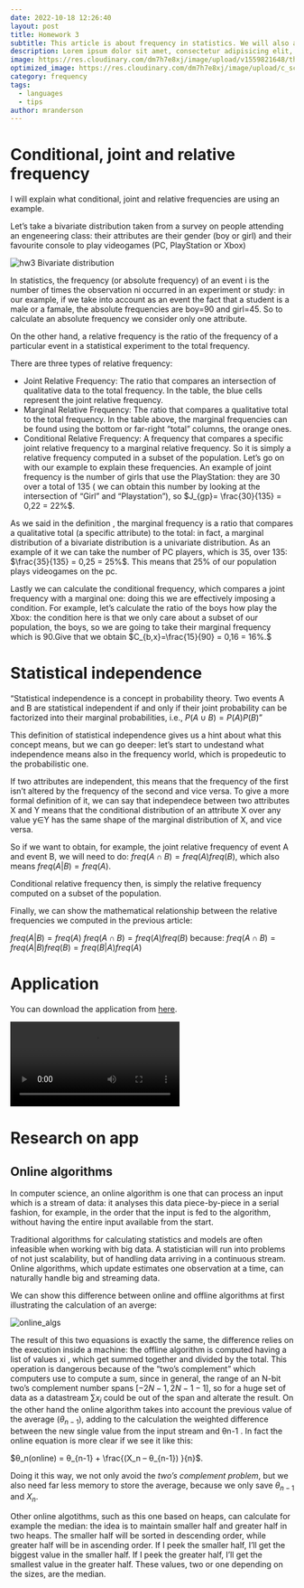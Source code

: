 ```yaml
---
date: 2022-10-18 12:26:40
layout: post
title: Homework 3
subtitle: This article is about frequency in statistics. We will also analyze the concept of statistical independence.
description: Lorem ipsum dolor sit amet, consectetur adipisicing elit, sed do eiusmod tempor incididunt ut labore et dolore magna aliqua.
image: https://res.cloudinary.com/dm7h7e8xj/image/upload/v1559821648/theme1_eoyjtl.jpg
optimized_image: https://res.cloudinary.com/dm7h7e8xj/image/upload/c_scale,w_380/v1559821648/theme1_eoyjtl.jpg
category: frequency
tags:
  - languages
  - tips
author: mranderson
---
```


<script type="text/javascript" id="MathJax-script" async
  src="https://cdn.jsdelivr.net/npm/mathjax@3/es5/tex-mml-chtml.js">
</script>
<script>
  MathJax = {
    tex: {
      inlineMath: [['$', '$']]
    }
  };
</script>

# Conditional, joint and relative frequency
I will explain what conditional, joint and relative frequencies are using an example.

Let’s take a bivariate distribution taken from a survey on people attending an engeneering class: their attributes are their gender (boy or girl) and their favourite console to play videogames (PC, PlayStation or Xbox)


![hw3](https://user-images.githubusercontent.com/99642347/205971359-855af5ff-fad2-4916-97e4-be7d8999d4ce.png)
Bivariate distribution


In statistics, the frequency (or absolute frequency) of an event i is the number of times the observation ni occurred in an experiment or study: in our example, if we take into account as an event the fact that a student is a male or a famale, the absolute frequencies are boy=90 and girl=45. So to calculate an absolute frequency we consider only one attribute.

On the other hand, a relative frequency is the ratio of the frequency of a particular event in a statistical experiment to the total frequency.

There are three types of relative frequency:

- Joint Relative Frequency: The ratio that compares an intersection of qualitative data to the total frequency. In the table, the blue cells represent the joint relative frequency.
- Marginal Relative Frequency: The ratio that compares a qualitative total to the total frequency.  In the table above, the marginal frequencies can be found using the bottom or far-right “total” columns, the orange ones.
- Conditional Relative Frequency: A frequency that compares a specific joint relative frequency to a marginal relative frequency. So it is simply a relative frequency computed in a subset of the population.
Let’s go on with our example to explain these frequencies. An example of joint frequency is the number of girls that use the PlayStation: they are 30 over a total of 135 ( we can obtain this number by looking at the intersection of “Girl” and “Playstation”), so $J_{gp}= \frac{30}{135} = 0,22 = 22%$.

As we said in the definition , the marginal frequency is a ratio that compares a qualitative total (a specific attribute) to the total: in fact, a marginal distribution of a bivariate distribution is a univariate distribution. As an example of it we can take the number of PC players, which is 35, over 135: $\frac{35}{135} = 0,25 = 25%$. This means that 25% of our population plays videogames on the pc.

Lastly we can calculate the conditional frequency, which compares a joint frequency with a marginal one: doing this we are effectively imposing a condition. For example, let’s calculate the ratio of the boys how play the Xbox: the condition here is that we only care about a subset of our population, the boys, so we are going to take their marginal frequency which is 90.Give that we obtain $C_{b,x}=\frac{15}{90} = 0,16 = 16%.$

# Statistical independence
“Statistical independence is a concept in probability theory. Two events A and B are statistical independent if and only if their joint probability can be factorized into their marginal probabilities, i.e., $P(A \cup B) = P(A)P(B)$”

This definition of statistical independence gives us a hint about what this concept means, but we can go deeper: let’s start to undestand what independence means also in the frequency world, which is propedeutic to the probabilistic one.

If two attributes are independent, this means that the frequency of the first isn’t altered by the frequency of the second and vice versa. To give a more formal definition of it, we can say that independece between two attributes X and Y means that the conditional distribution of an attribute X over any value y∈Y has the same shape of the marginal distribution of X, and vice versa.

So if we want to obtain, for example, the joint relative frequency of event A and event B, we will need to do: $freq(A ∩ B) = freq(A)freq(B)$, which also means $freq(A|B)=freq(A)$.

Conditional relative frequency then, is simply the relative frequency computed on a subset of the population.

Finally, we can show the mathematical relationship between the relative frequencies we computed in the previous article:

$freq(A|B) = freq(A)$
$freq(A ∩ B) = freq(A)freq(B)$ because: $freq(A ∩ B) = freq(A|B)freq(B) = freq(B|A)freq(A)$


# Application

You can download the application from <a href="https://drive.google.com/file/d/18GKUegWFUPcg5Vbk60R_OkEq9I17uvKR/view?usp=sharing" download>here</a>.

<video src="https://user-images.githubusercontent.com/99642347/205981253-9af5c967-7f83-4db0-9ae2-690ee5d15bf5.mp4" controls="controls" style="max-width: 730px;">
</video>


# Research on app
## Online algorithms

In computer science, an online algorithm is one that can process an input which is a stream of data: it analyses this data piece-by-piece in a serial fashion, for example, in the order that the input is fed to the algorithm, without having the entire input available from the start.

Traditional algorithms for calculating statistics and models are often infeasible when working with big data. A statistician will run into problems of not just scalability, but of handling data arriving in a continuous stream. Online algorithms, which update estimates one observation at a time, can naturally handle big and streaming data.

We can show this difference between online and offline algorithms at first illustrating the calculation of an averge:


![online_algs](https://user-images.githubusercontent.com/99642347/205982280-492531c4-9f6e-4395-b471-3b39776cbc85.png)



The result of this two equasions is exactly the same, the difference relies on the execution inside a machine: the offline algorithm is computed having a list of values xi , which get summed together and divided by the total. This operation is dangerous because of the “two’s complement” which computers use to compute a sum, since in general, the range of an N-bit two’s complement number spans $[−2N−1, 2N−1 − 1]$, so for a huge set of data as a datastream $\sum x_i$ could be out of the span and alterate the result. On the other hand the online algorithm takes into account the previous value of the average $( θ_{n-1} )$, adding to the calculation the weighted difference between the new single value from the input stream and θn-1 . In fact the online equation is more clear if we see it like this:

$θ_n(online) = θ_{n-1} + \frac{(X_n – θ_{n-1}) }{n}$.

Doing it this way, we not only avoid the *two’s complement problem*, but we also need far less memory to store the average, because we only save $θ_{n-1}$ and $X_n$.

Other online algotithms, such as this one based on heaps, can calculate for example the median: the idea is to maintain smaller half and greater half in two heaps. The smaller half will be sorted in descending order, while greater half will be in ascending order. If I peek the smaller half, I’ll get the biggest value in the smaller half. If I peek the greater half, I’ll get the smallest value in the greater half. These values, two or one depending on the sizes, are the median.


